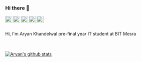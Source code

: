 ### Hi there 👋
<a href="https://www.linkedin.com/in/aryan-khandelwal29/">
  <img align="left" alt="Aryan's LinkdeIN" width="22px" src="https://cdn.jsdelivr.net/npm/simple-icons@v3/icons/linkedin.svg" />
</a>
<a href="https://codeforces.com/profile/aryan29">
  <img align="left" alt="Aryan's Telegram" width="22px" src="https://cdn.jsdelivr.net/npm/simple-icons@v3/icons/codeforces.svg" />
</a>
<a href="https://leetcode.com/aryan29/">
  <img align="left" alt="Aryan's Leetcode" width="22px" src="https://cdn.jsdelivr.net/npm/simple-icons@v3/icons/leetcode.svg" />
</a>  
<a href="https://www.instagram.com/_crazy__anyone/">
  <img align="left" alt="Aryan's Instagram" width="22px" src="https://cdn.jsdelivr.net/npm/simple-icons@v3/icons/instagram.svg" />
</a>
<a href="https://www.youtube.com/channel/UCgUNwi1jeCwff_I5wS0_EXw/featured?view_as=subscriber">
  <img align="left" alt="Aryan's Youtube" width="22px" src="https://cdn.jsdelivr.net/npm/simple-icons@v3/icons/youtube.svg" />
</a> 
 <br/>
  <br/>
 
Hi, I'm Aryan Khandelwal pre-final year IT student at BIT Mesra    

 <br/>
  <br/>
<a href="https://github.com/aryan29/github-readme-stats">
  <img align="center" src="https://github-readme-stats.anuraghazra1.vercel.app/api?username=aryan29&show_icons=true&include_all_commits=true&theme=radical" alt="Aryan's github stats" />
</a>
